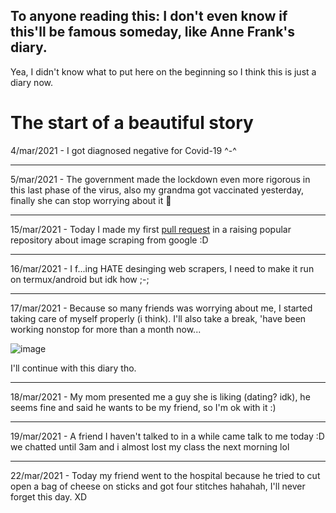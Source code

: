 ## To anyone reading this: I don't even know if this'll be famous someday, like Anne Frank's diary.

Yea, I didn't know what to put here on the beginning so I think this is just a diary now.

# The start of a beautiful story

4/mar/2021 - I got diagnosed negative for Covid-19 ^-^

---

5/mar/2021 - The government made the lockdown even more rigorous in this last phase
  of the virus, also my grandma got vaccinated yesterday, finally she can stop
  worrying about it :slightly_smiling_face:
  
---

15/mar/2021 - Today I made my first [pull request](https://github.com/pevers/images-scraper/pull/64) in a raising popular repository about image scraping from google :D

---

16/mar/2021 - I f...ing HATE desinging web scrapers, I need to make it run on termux/android but idk how ;-;

---

17/mar/2021 - Because so many friends was worrying about me, I started taking care of myself properly (i think). I'll also take a break,
  'have been working nonstop for more than a month now...

![image](https://user-images.githubusercontent.com/79072876/111484997-00a7ec00-8715-11eb-99e2-cba68a0d55bf.png)

  I'll continue with this diary tho.

---

18/mar/2021 - My mom presented me a guy she is liking (dating? idk), he seems fine and said he wants to be my friend, so I'm ok with it :)

---

19/mar/2021 - A friend I haven't talked to in a while came talk to me today :D we chatted until 3am and i almost lost my class the next morning lol

---

22/mar/2021 - Today my friend went to the hospital because he tried to cut open a bag of cheese on sticks and got four stitches hahahah, I'll never forget this day. XD
